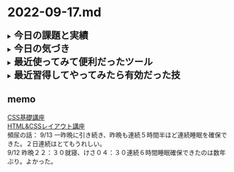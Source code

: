 # 2022-09-17.md
<details>
<summary><h2 style="display:inline">今日の課題と実績</h2></summary>
 <h3>やりたいこと/やったこと</h3>
 <ol>
  <li>【Re Think】システム開発実務スキルの向上には生産性向上が最も重要と気づきました</li>
   <br>
   <p>実務ベースで考え直してみると、個々のテクニックを習得することはもちろん大切ですが、<b>生産効率が上がらざるを得ないような</b>「仕掛け／仕組み／カラクリ」を
   着実に作り込んでいくことこそ重要だということが分かりました</p>
  <br>
  <li>それでは、生産効率が上がらざるを得ないようなカラクリとは具体的に何だろう、、、、仮説を立てて、地道に検証してみるという作業に今日から着手しようと思います</li>
  <br><li>下の３つの技術セットこそ今考えうる最高のカラクリではないかという仮説を立てて見ました</li>
   <ul>
    <li>Next+vite</li>
    <li>TailwindCSS</li>
    <li>Typescript</li>
   </ul>
  </ol>
 <li>今日は早速 <b>Next＋Vite</b>について、実際に手を動かして検証してみたいと思います。
</details>
<details>
 <summary><h2 style="display:inline">今日の気づき</h2></summary>
 <ul>
  <li><b>Next+Vite</b>の仕組みは今日現在「開発中」であった。とても期待がもてる。<br>
  上記のワードでググっても、あくまで実験例のような記事ばかりで公式サイトでは「開発中、議論中」の段階であるようです。 <br> 
  もっとも、そもそもViteを絡ませる理由は、React等のフレームワークプロジェクトが肥大化すると幾何級数的にビルドにコストが増大するのを避けることなので、当面サンプル作りとかが中心の私の場合は、何も急いで実験に加わることも不要だし、公式サイトに貢献できるほどの技術も持ち合わせていないので決して焦る必要はありません。<br> 
  むしろ、Nextのvite利用当たり前の時代を見据えて今のうちにしっかりReactプロジェクトに慣れ親しむことに精力を注ぐという戦略をとろうと思います。</li>
 
 </ul>
 </details>
 

<details>
  <summary><h2 style="display:inline">最近使ってみて便利だったツール</h2></summary>
  <ul>
   <li>オンラインツール：<a href="https://favicon-generator.mintsu-dev.com/">ファビコンジェネレータ</a>で任意の画像をfaviconに変換</li>
   <li>オンラインツール：<a href="https://placehold.jp/">プレスホルダー</a>で任意サイズのダミー画像を生成</li>
  </ul>
</details>

 <details>
  <summary><h2 style="display:inline"?>最近習得してやってみたら有効だった技</h2></summary>
 
  <ul>
   <li>Vscodeエディタでlorem20とするとワード数２０のダミー段落が得られる。</li>
   <li>画面のキャッシュデータの削除／更新</li>
   <div><img src="../../images/fig22-09-07_1.png" style="width:640px;"></div>
  </ul>
</details>


## memo
[CSS基礎講座](https://youtube.com/playlist?list=PLwM1-TnN_NN5jWN09yjtxWng2XZa88ate)  
[HTML&CSSレイアウト講座](https://youtube.com/playlist?list=PLwM1-TnN_NN5x6_-OTH9BFVgbYg_l7oEN)  
頻尿の話：
  9/13 一昨晩に引き続き、昨晩も連続５時間半ほど連続睡眠を確保できた。２日連続はとてもうれしい。  
  9/12 昨晩２２：３０就寝、けさ０４：３０連続６時間睡眠確保できたのは数年ぶり。よかった。

